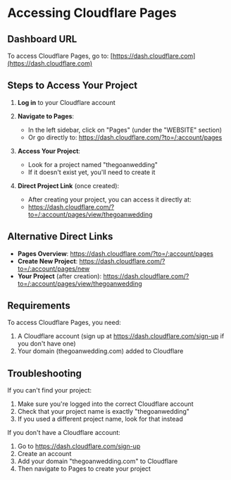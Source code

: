 # Accessing Cloudflare Pages

## Dashboard URL
To access Cloudflare Pages, go to:
[https://dash.cloudflare.com](https://dash.cloudflare.com)

## Steps to Access Your Project

1. **Log in** to your Cloudflare account
2. **Navigate to Pages**:
   - In the left sidebar, click on "Pages" (under the "WEBSITE" section)
   - Or go directly to: https://dash.cloudflare.com/?to=/:account/pages

3. **Access Your Project**:
   - Look for a project named "thegoanwedding"
   - If it doesn't exist yet, you'll need to create it

4. **Direct Project Link** (once created):
   - After creating your project, you can access it directly at:
   - https://dash.cloudflare.com/?to=/:account/pages/view/thegoanwedding

## Alternative Direct Links

- **Pages Overview**: https://dash.cloudflare.com/?to=/:account/pages
- **Create New Project**: https://dash.cloudflare.com/?to=/:account/pages/new
- **Your Project** (after creation): https://dash.cloudflare.com/?to=/:account/pages/view/thegoanwedding

## Requirements

To access Cloudflare Pages, you need:
1. A Cloudflare account (sign up at https://dash.cloudflare.com/sign-up if you don't have one)
2. Your domain (thegoanwedding.com) added to Cloudflare

## Troubleshooting

If you can't find your project:
1. Make sure you're logged into the correct Cloudflare account
2. Check that your project name is exactly "thegoanwedding"
3. If you used a different project name, look for that instead

If you don't have a Cloudflare account:
1. Go to https://dash.cloudflare.com/sign-up
2. Create an account
3. Add your domain "thegoanwedding.com" to Cloudflare
4. Then navigate to Pages to create your project
